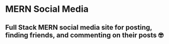 # MERN Social Media

## Full Stack MERN social media site for posting, finding friends, and commenting on their posts 🤓
